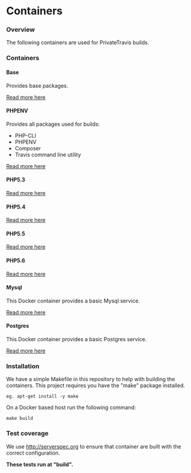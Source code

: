 Containers
==========

### Overview

The following containers are used for PrivateTravis builds.

### Containers

#### Base

Provides base packages.

[Read more here](base)

#### PHPENV

Provides all packages used for builds:

* PHP-CLI
* PHPENV
* Composer
* Travis command line utility

[Read more here](phpenv)

#### PHP5.3

[Read more here](php5.3)

#### PHP5.4

[Read more here](php5.4)

#### PHP5.5

[Read more here](php5.5)

#### PHP5.6

[Read more here](php5.6)

#### Mysql

This Docker container provides a basic Mysql service.

[Read more here](mysql)

#### Postgres

This Docker container provides a basic Postgres service.

[Read more here](postgres)

### Installation

We have a simple Makefile in this repository to help with building the
containers. This project requires you have the "make" package installed.

```
eg. apt-get install -y make

```

On a Docker based host run the following command:

```
make build
```

### Test coverage

We use http://serverspec.org to ensure that container are built with the correct
configuration.

**These tests run at "build".**
